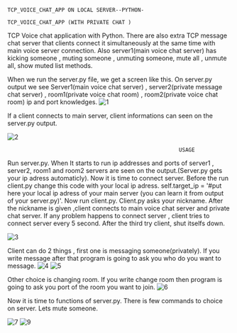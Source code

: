                                                           TCP_VOICE_CHAT_APP ON LOCAL SERVER--PYTHON-
                                                          TCP_VOICE_CHAT_APP (WITH PRIVATE CHAT )

TCP Voice chat application  with Python. There are also extra TCP message chat server that clients connect it simultaneously at the same time with main voice server connection. Also server1(main voice chat server) has 
kicking someone , muting someone , unmuting someone, mute all , unmute all, show muted list methods. 

When we run the server.py file, we get a screen like this. On server.py output we see Server1(main voice chat server) , server2(private message chat server) , room1(private voice chat room) , room2(private voice chat room) ip and port knowledges. 
![1](https://github.com/emrearat1/TCP_VOICE_CHAT_APP--PYTHON-/assets/69716092/fd1a7acf-d0cd-4043-b851-2a45c0fbcc6e)



If a client connects to main server, client informations can seen  on the server.py output.

![2](https://github.com/emrearat1/TCP_VOICE_CHAT_APP--PYTHON-/assets/69716092/54ee6c2a-6732-468b-9022-cd3f41f3a918)





                                                          USAGE
Run server.py. When It starts to run ip addresses and ports of server1 , server2, room1 and room2 servers are seen on the output.(Server.py gets your ip adress automaticly). 
Now it is time to connect server. Before the run client.py change this code with your local ip adress. self.target_ip = '#put here your local ip adress of your main server (you can learn it from output of your server.py)'. Now run client.py. Client.py asks your nickname. After the nickname is given ,client connects to main voice chat server and  private chat server. If any problem happens to connect server , client tries to connect server every 5 second. After the third try client, shut itselfs down.
                                                          
![3](https://github.com/emrearat1/TCP_VOICE_CHAT_APP--PYTHON-/assets/69716092/3a99bf0e-8c9e-4382-8432-0c2804dd024b)


Client can do 2 things , first one is messaging someone(privately). If you write message after that program is going to ask you who do you want to message.
![4](https://github.com/emrearat1/TCP_VOICE_CHAT_APP--PYTHON-/assets/69716092/c2607b22-5482-4094-8ab3-3598438cc925)
![5](https://github.com/emrearat1/TCP_VOICE_CHAT_APP--PYTHON-/assets/69716092/29b74ef2-7ca9-44ec-a8a3-f5fea1ca77dc)


Other choice is changing room. If you write change room then program is going to ask you port of the room you want to join.
![6](https://github.com/emrearat1/TCP_VOICE_CHAT_APP--PYTHON-/assets/69716092/c99c715b-f3db-44f0-b108-0b174c70aa18)


Now it is time to functions of server.py. There is few commands to choice on server. Lets mute someone.

![7](https://github.com/emrearat1/TCP_VOICE_CHAT_APP--PYTHON-/assets/69716092/a5cdf30b-2fd8-48a5-95e1-8d8e8d82be69)
![9](https://github.com/emrearat1/TCP_VOICE_CHAT_APP--PYTHON-/assets/69716092/0d1ba8d2-c36f-40dc-932b-f711869f12a2)


